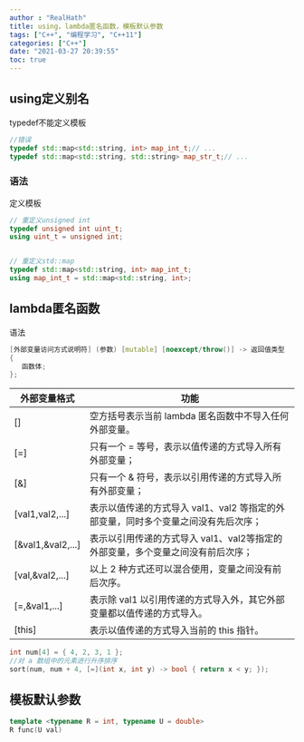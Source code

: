 ```yaml
---
author : "RealHath"
title: using，lambda匿名函数，模板默认参数
tags: ["C++", "编程学习", "C++11"]
categories: ["C++"]
date: "2021-03-27 20:39:55"
toc: true
---
```



## using定义别名
typedef不能定义模板
```cpp
//错误
typedef std::map<std::string, int> map_int_t;// ...
typedef std::map<std::string, std::string> map_str_t;// ...
```

### 语法
定义模板
```cpp
// 重定义unsigned int
typedef unsigned int uint_t;
using uint_t = unsigned int;


// 重定义std::map
typedef std::map<std::string, int> map_int_t;
using map_int_t = std::map<std::string, int>;
```

## lambda匿名函数
语法
```cpp
[外部变量访问方式说明符] (参数) [mutable] [noexcept/throw()] -> 返回值类型
{
   函数体;
};
```

外部变量格式|	功能
|-|-|
[]|	空方括号表示当前 lambda 匿名函数中不导入任何外部变量。
[=]|	只有一个 = 等号，表示以值传递的方式导入所有外部变量；
[&]|	只有一个 & 符号，表示以引用传递的方式导入所有外部变量；
[val1,val2,...]|	表示以值传递的方式导入 val1、val2 等指定的外部变量，同时多个变量之间没有先后次序；
[&val1,&val2,...]|	表示以引用传递的方式导入 val1、val2等指定的外部变量，多个变量之间没有前后次序；
[val,&val2,...]|	以上 2 种方式还可以混合使用，变量之间没有前后次序。
[=,&val1,...]|	表示除 val1 以引用传递的方式导入外，其它外部变量都以值传递的方式导入。
[this]|	表示以值传递的方式导入当前的 this 指针。

```cpp
int num[4] = { 4, 2, 3, 1 };
//对 a 数组中的元素进行升序排序
sort(num, num + 4, [=](int x, int y) -> bool { return x < y; });

```

## 模板默认参数
```cpp
template <typename R = int, typename U = double>
R func(U val)
```